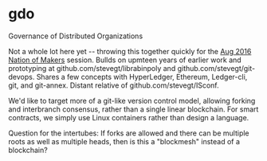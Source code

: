 # gdo
Governance of Distributed Organizations

Not a whole lot here yet -- throwing this together quickly for the [Aug 2016
Nation of Makers](https://www.whitehouse.gov/nation-of-makers) session.  Bullds
on upmteen years of earlier work and prototyping at
github.com/stevegt/librabinpoly and github.com/stevegt/git-devops.  Shares a
few concepts with HyperLedger, Ethereum, Ledger-cli, git, and git-annex.
Distant relative of github.com/stevegt/ISconf.

We'd like to target more of a git-like version control model, allowing forking
and interbranch consensus, rather than a single linear blockchain.  For smart
contracts, we simply use Linux containers rather than design a language.

Question for the intertubes:  If forks are allowed and there can be multiple
roots as well as multiple heads, then is this a "blockmesh" instead of a
blockchain?

